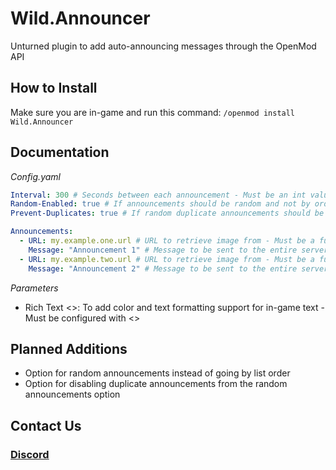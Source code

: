 # Wild.Announcer
Unturned plugin to add auto-announcing messages through the OpenMod API

## How to Install
Make sure you are in-game and run this command:
`/openmod install Wild.Announcer`

## Documentation
*Config.yaml*
```yaml
Interval: 300 # Seconds between each announcement - Must be an int value
Random-Enabled: true # If announcements should be random and not by order - Must be a boolean value
Prevent-Duplicates: true # If random duplicate announcements should be prevented - Must be a boolean value

Announcements:
  - URL: my.example.one.url # URL to retrieve image from - Must be a full URL, no quotation marks
    Message: "Announcement 1" # Message to be sent to the entire server - Must be a string value - Useable Parameters: Rich Text <>
  - URL: my.example.two.url # URL to retrieve image from - Must be a full URL, no quotation marks
    Message: "Announcement 2" # Message to be sent to the entire server - Must be a string value - Useable Parameters: Rich Text <>
```
*Parameters*
- Rich Text <>: To add color and text formatting support for in-game text - Must be configured with <>

## Planned Additions
- Option for random announcements instead of going by list order
- Option for disabling duplicate announcements from the random announcements option

## Contact Us
### [Discord](https://discord.gg/4Ggybyy87d)
